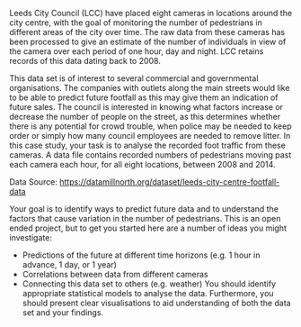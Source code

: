 Leeds City Council (LCC) have placed eight cameras in locations around the city centre, with the goal of monitoring the number of pedestrians in different areas of the city over time. The raw data from these cameras has been processed to give an estimate of the number of individuals in view of the camera over each period of one hour, day and night. LCC retains records of this data dating back to 2008.

This data set is of interest to several commercial and governmental organisations. The companies with outlets along the main streets would like to be able to predict future footfall as this may give them an indication of future sales. The council is interested in knowing what factors increase or decrease the number of people on the street, as this determines whether there is any potential for crowd trouble, when police may be needed to keep order or simply how many council employees are needed to remove litter. In this case study, your task is to analyse the recorded foot traffic from these cameras. A data file contains recorded numbers of pedestrians moving past each camera each hour, for all eight locations, between 2008 and 2014.

Data Source: https://datamillnorth.org/dataset/leeds-city-centre-footfall-data

Your goal is to identify ways to predict future data and to understand the factors that cause variation in the number of pedestrians. This is an open ended project, but to get you started here are a number of ideas you might investigate:
*	Predictions of the future at different time horizons (e.g. 1 hour in advance, 1 day, or 1 year)
*	Correlations between data from different cameras
*	Connecting this data set to others (e.g. weather) You should identify appropriate statistical models to analyse the data. Furthermore, you should present clear visualisations to aid understanding of both the data set and your findings.
